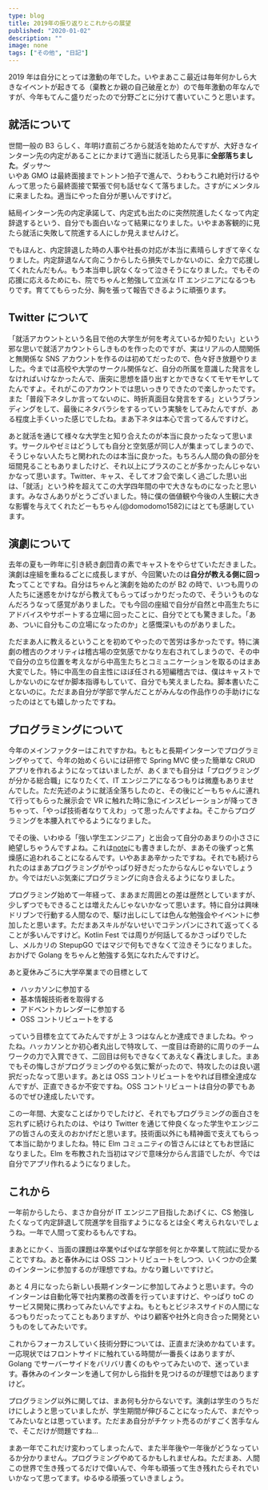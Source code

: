 ```yaml
---
type: blog
title: 2019年の振り返りとこれからの展望
published: "2020-01-02"
description: ""
image: none
tags: ["その他", "日記"]
---
```


2019 年は自分にとっては激動の年でした。いやまあここ最近は毎年何かしら大きなイベントが起きてる（棄教とか親の自己破産とか）ので毎年激動の年なんですが、今年もてんこ盛りだったので分野ごとに分けて書いていこうと思います。

## 就活について

世間一般の B3 らしく、年明け直前ごろから就活を始めたんですが、大好きなインターン先の内定があることにかまけて適当に就活したら見事に**全部落ちました**。ダッサ〜  
いやあ GMO は最終面接までトントン拍子で進んで、うわもうこれ絶対行けるやんって思ったら最終面接で緊張で何も話せなくて落ちました。さすがにメンタルに来ましたね。適当にやった自分が悪いんですけど。

結局インターン先の内定承諾して、内定式も出たのに突然院進したくなって内定辞退するという、自分でも面白いなって結果になりました。いやまあ客観的に見たら就活に失敗して院進する人にしか見えませんけど。

でもほんと、内定辞退した時の人事や社長の対応が本当に素晴らしすぎて辛くなりました。内定辞退なんて向こうからしたら損失でしかないのに、全力で応援してくれたんだもん。もう本当申し訳なくなって泣きそうになりました。でもその応援に応えるためにも、院でちゃんと勉強して立派な IT エンジニアになるつもりです。育ててもらった分、胸を張って報告できるように頑張ります。

## Twitter について

「就活アカウントという名目で他の大学生が何を考えているか知りたい」という邪な思いで就活アカウントらしきものを作ったのですが、実はリアルの人間関係と無関係な SNS アカウントを作るのは初めてだったので、色々好き放題やりました。今までは高校や大学のサークル関係など、自分の所属を意識した発言をしなければいけなかったんで、唐突に思想を語り出すとかできなくてモヤモヤしてたんですよ。それがこのアカウントでは思いっきりできたので楽しかったです。また「普段下ネタしか言ってないのに、時折真面目な発言をする」というブランディングをして、最後にネタバラシをするっていう実験をしてみたんですが、ある程度上手くいった感じでしたね。まあ下ネタは本心で言ってるんですけど。

あと就活を通じて様々な大学生と知り合えたのが本当に良かったなって思います。サークルやゼミはどうしても自分と空気感が同じ人が集まってしまうので、そうじゃない人たちと関われたのは本当に良かった。もちろん人間の負の部分を垣間見ることもありましたけど、それ以上にプラスのことが多かったんじゃないかなって思います。Twitter、キャス、そしてオフ会で楽しく過ごした思い出は、「就活」という枠を超えてこの大学四年間の中で大きなものになったと思います。みなさんありがとうございました。特に僕の価値観や今後の人生観に大きな影響を与えてくれたどーもちゃん(@domodomo1582)にはとても感謝しています。

## 演劇について

去年の夏も一昨年に引き続き劇団青の素でキャストをやらせていただきました。演劇は座組を重ねるごとに成長しますが、今回驚いたのは**自分が教える側に回った**ってことですね。自分はちゃんと演劇を始めたのが B2 の時で、いつも周りの人たちに迷惑をかけながら教えてもらってばっかりだったので、そういうものなんだろうなって感覚がありました。でも今回の座組で自分が自然と中高生たちにアドバイスやサポートする立場に回ったことに、自分でとても驚きました。「ああ、ついに自分もこの立場になったのか」と感慨深いものがありました。

ただまあ人に教えるということを初めてやったので苦労は多かったです。特に演劇の稽古のクオリティは稽古場の空気感でかなり左右されてしまうので、その中で自分の立ち位置を考えながら中高生たちとコミュニケーションを取るのはまあ大変でした。特に中高生の自主性にほぼ任される短編稽古では、僕はキャストでしかないのになぜか脚本指導もしていて、自分でも笑えましたね。脚本書いたことないのに。ただまあ自分が学部で学んだことがみんなの作品作りの手助けになったのはとても嬉しかったですね。

## プログラミングについて

今年のメインファクターはこれですかね。もともと長期インターンでプログラミングやってて、今年の始めくらいには研修で Spring MVC 使った簡単な CRUD アプリを作れるようになってはいましたが、あくまでも自分は「プログラミングが分かる総合職」になりたくて、IT エンジニアになるつもりは微塵もありませんでした。ただ先述のように就活全落ちしたのと、その後にどーもちゃんに連れて行ってもらった展示会で VR に触れた時に急にインスピレーションが降ってきちゃって、「やっぱ技術者なりてえわ」って思ったんですよね。そこからプログラミングを本腰入れてやるようになりました。

でその後、いわゆる「強い学生エンジニア」と出会って自分のあまりの小ささに絶望しちゃうんですよね。これは[note](https://note.com/satzmann/n/n6eec2af71e23)にも書きましたが、まあその後ずっと焦燥感に追われることになるんです。いやあまあ辛かったですね。それでも続けられたのはまあプログラミングがやっぱり好きだったからなんじゃないでしょうか。今ではだいぶ気楽にプログラミングに向き合えるようになりました。

プログラミング始めて一年経って、まあまだ周囲との差は歴然としていますが、少しずつでもできることは増えたんじゃないかなって思います。特に自分は興味ドリブンで行動する人間なので、駆け出しにしては色んな勉強会やイベントに参加したと思います。ただまあスキルがないせいでコテンパンにされて返ってくることが多いんですけど。Kotlin Fest では周りが何話してるかさっぱりでしたし、メルカリの StepupGO ではマジで何もできなくて泣きそうになりました。おかげで Golang をちゃんと勉強する気になれたんですけど。

あと夏休みごろに大学卒業までの目標として

- ハッカソンに参加する
- 基本情報技術者を取得する
- アドベントカレンダーに参加する
- OSS コントリビュートをする

っていう目標を立ててみたんですが上 3 つはなんとか達成できましたね。やったね。ハッカソンとか初心者丸出しで特攻して、一度目は奇跡的に周りのチームワークの力で入賞できて、二回目は何もできなくてあえなく轟沈しました。まあでもその悔しさがプログラミングのやる気に繋がったので、特攻したのは良い選択だったなって思います。あとは OSS コントリビュートをやれば目標全達成なんですが、正直できるか不安ですね。OSS コントリビュートは自分の夢でもあるのでぜひ達成したいです。

この一年間、大変なことばかりでしたけど、それでもプログラミングの面白さを忘れずに続けられたのは、やはり Twitter を通じて仲良くなった学生やエンジニアの皆さんの支えのおかげだと思います。技術面以外にも精神面で支えてもらって本当に助かりましたね。特に Elm コミュニティの皆さんにはとてもお世話になりました。Elm を布教された当初はマジで意味分からん言語でしたが、今では自分でアプリ作れるようになりました。

## これから

一年前からしたら、まさか自分が IT エンジニア目指したあげくに、CS 勉強したくなって内定辞退して院進学を目指すようになるとは全く考えられないでしょうね。一年で人間って変わるもんですね。

まあとにかく、当面の課題は卒業やばやばな学部を何とか卒業して院試に受かることですね。あと春休みには OSS コントリビュートをしつつ、いくつかの企業のインターンに参加するのが理想ですね。かなり難しいですけど。

あと 4 月になったら新しい長期インターンに参加してみようと思います。今のインターンは自動化等で社内業務の改善を行っていますけど、やっぱり toC のサービス開発に携わってみたいんですよね。もともとビジネスサイドの人間になるつもりだったってこともありますが、やはり顧客や社外と向き合った開発というものをしてみたいです。

これからフォーカスしていく技術分野については、正直まだ決めかねています。一応現状ではフロントサイドに触れている時間が一番長くはありますが、Golang でサーバーサイドをバリバリ書くのもやってみたいので、迷っています。春休みのインターンを通して何かしら指針を見つけるのが理想ではありますけど。

プログラミング以外に関しては、まあ何も分からないです。演劇は学生のうちだけにしようと思っていましたが、学生期間が伸びることになったんで、まだやってみたいなとは思っています。ただまあ自分がチケット売るのがすごく苦手なんで、そこだけが問題ですね…

まあ一年でこれだけ変わってしまったんで、また半年後や一年後がどうなっているか分かりません。プログラミングやめてるかもしれませんね。ただまあ、人間この世界で生き残ってるだけで偉いんで、今年も頑張って生き残れたらそれでいいかなって思ってます。ゆるゆる頑張っていきましょう。
